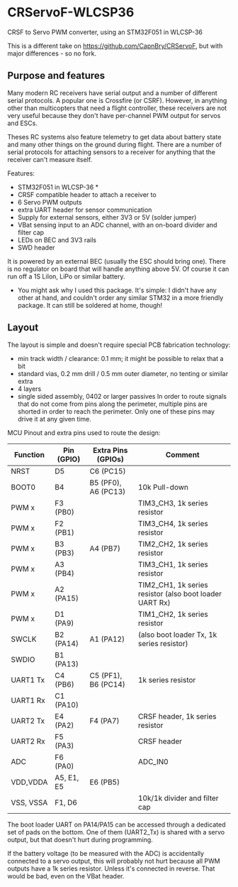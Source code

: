 # CRServoF-WLCSP36
CRSF to Servo PWM converter, using an STM32F051 in WLCSP-36

This is a different take on https://github.com/CapnBry/CRServoF, but with major differences - so no fork.

## Purpose and features
Many modern RC receivers have serial output and a number of different serial protocols. A popular one is Crossfire (or CSRF). However, in anything other than multicopters that need a flight controller, these receivers are not very useful because they don't have per-channel PWM output for servos and ESCs.

Theses RC systems also feature telemetry to get data about battery state and many other things on the ground during flight. There are a number of serial protocols for attaching sensors to a receiver for anything that the receiver can't measure itself.

Features:
- STM32F051 in WLCSP-36 *
- CRSF compatible header to attach a receiver to
- 6 Servo PWM outputs
- extra UART header for sensor communication
- Supply for external sensors, either 3V3 or 5V (solder jumper)
- VBat sensing input to an ADC channel, with an on-board divider and filter cap
- LEDs on BEC and 3V3 rails
- SWD header

It is powered by an external BEC (usually the ESC should bring one). There is no regulator on board that will handle anything above 5V. Of course it can run off a 1S LiIon, LiPo or similar battery.

* You might ask why I used this package. It's simple: I didn't have any other at hand, and couldn't order any similar STM32 in a more friendly package. It can still be soldered at home, though!

## Layout

The layout is simple and doesn't require special PCB fabrication technology:
- min track width / clearance: 0.1 mm; it might be possible to relax that a bit
- standard vias, 0.2 mm drill / 0.5 mm outer diameter, no tenting or similar extra
- 4 layers
- single sided assembly, 0402 or larger passives
In order to route signals that do not come from pins along the perimeter, multiple pins are shorted in order to reach the perimeter. Only one of these pins may drive it at any given time.

MCU Pinout and extra pins used to route the design:

| Function | Pin (GPIO) | Extra Pins (GPIOs) | Comment
|---|---|---|---|
| NRST     | D5 | C6 (PC15) |
| BOOT0    | B4 | B5 (PF0), A6 (PC13) | 10k Pull-down
| PWM x    | F3 (PB0) |   | TIM3_CH3, 1k series resistor
| PWM x    | F2 (PB1) |   | TIM3_CH4, 1k series resistor
| PWM x    | B3 (PB3) | A4 (PB7) | TIM2_CH2, 1k series resistor
| PWM x    | A3 (PB4) |   |  TIM3_CH1, 1k series resistor
| PWM x    | A2 (PA15) |   | TIM2_CH1, 1k series resistor (also boot loader UART Rx)
| PWM x    | D1 (PA9) |   | TIM1_CH2, 1k series resistor
| SWCLK    | B2 (PA14) | A1 (PA12) | (also boot loader Tx, 1k series resistor)
| SWDIO    | B1 (PA13) |   |
| UART1 Tx | C4 (PB6) | C5 (PF1), B6 (PC14)  | 1k series resistor
| UART1 Rx | C1 (PA10) |   |
| UART2 Tx | E4 (PA2) | F4 (PA7) | CRSF header, 1k series resistor
| UART2 Rx | F5 (PA3) |   | CRSF header
| ADC      | F6 (PA0) |   | ADC_IN0
| VDD,VDDA | A5, E1, E5 | E6 (PB5)
| VSS, VSSA | F1, D6 |   | 10k/1k divider and filter cap

The boot loader UART on PA14/PA15 can be accessed through a dedicated set of pads on the bottom. One of them (UART2_Tx) is shared with a servo output, but that doesn't hurt during programming.

If the battery voltage (to be measured with the ADC) is accidentally connected to a servo output, this will probably not hurt because all PWM outputs have a 1k series resistor. Unless it's connected in reverse. That would be bad, even on the VBat header.
